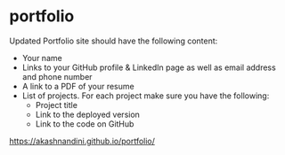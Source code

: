 # portfolio

Updated Portfolio site should have the following content:

* Your name
* Links to your GitHub profile & LinkedIn page as well as email address and phone number
* A link to a PDF of your resume
* List of projects. For each project make sure you have the following:
  * Project title
  * Link to the deployed version
  * Link to the code on GitHub
  
https://akashnandini.github.io/portfolio/
